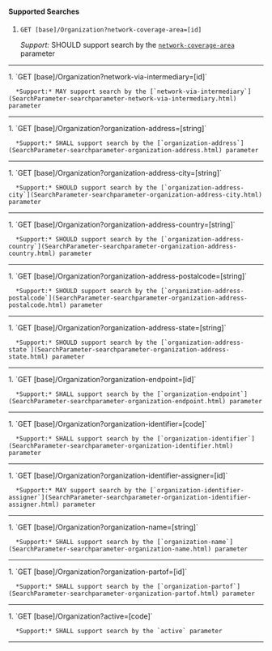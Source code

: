 #### Supported Searches

1. `GET [base]/Organization?network-coverage-area=[id]`

      *Support:* SHOULD support search by the [`network-coverage-area`](SearchParameter-searchparameter-network-coverage-area.html) parameter
<hr />
1. `GET [base]/Organization?network-via-intermediary=[id]`

      *Support:* MAY support search by the [`network-via-intermediary`](SearchParameter-searchparameter-network-via-intermediary.html) parameter
<hr />
1. `GET [base]/Organization?organization-address=[string]`

      *Support:* SHALL support search by the [`organization-address`](SearchParameter-searchparameter-organization-address.html) parameter
<hr />
1. `GET [base]/Organization?organization-address-city=[string]`

      *Support:* SHOULD support search by the [`organization-address-city`](SearchParameter-searchparameter-organization-address-city.html) parameter
<hr />
1. `GET [base]/Organization?organization-address-country=[string]`

      *Support:* SHOULD support search by the [`organization-address-country`](SearchParameter-searchparameter-organization-address-country.html) parameter
<hr />
1. `GET [base]/Organization?organization-address-postalcode=[string]`

      *Support:* SHOULD support search by the [`organization-address-postalcode`](SearchParameter-searchparameter-organization-address-postalcode.html) parameter
<hr />
1. `GET [base]/Organization?organization-address-state=[string]`

      *Support:* SHOULD support search by the [`organization-address-state`](SearchParameter-searchparameter-organization-address-state.html) parameter
<hr />
1. `GET [base]/Organization?organization-endpoint=[id]`

      *Support:* SHALL support search by the [`organization-endpoint`](SearchParameter-searchparameter-organization-endpoint.html) parameter
<hr />
1. `GET [base]/Organization?organization-identifier=[code]`

      *Support:* SHALL support search by the [`organization-identifier`](SearchParameter-searchparameter-organization-identifier.html) parameter
<hr />
1. `GET [base]/Organization?organization-identifier-assigner=[id]`

      *Support:* MAY support search by the [`organization-identifier-assigner`](SearchParameter-searchparameter-organization-identifier-assigner.html) parameter
<hr />
1. `GET [base]/Organization?organization-name=[string]`

      *Support:* SHALL support search by the [`organization-name`](SearchParameter-searchparameter-organization-name.html) parameter
<hr />
1. `GET [base]/Organization?organization-partof=[id]`

      *Support:* SHALL support search by the [`organization-partof`](SearchParameter-searchparameter-organization-partof.html) parameter
<hr />
1. `GET [base]/Organization?active=[code]`

      *Support:* SHALL support search by the `active` parameter
<hr />